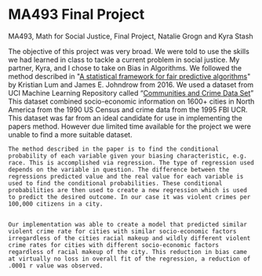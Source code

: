 # MA493 Final Project
MA493, Math for Social Justice, Final Project, Natalie Grogn and Kyra Stash

The objective of this project was very broad. We were told to use the skills we had learned in class to tackle a current problem in social justice. My partner, Kyra, and I chose to take on Bias in Algorithms. We followed the method described in "[A statistical framework for fair predictive algorithms](https://arxiv.org/pdf/1610.08077.pdf)" by Kristian Lum and James E. Johndrow from 2016.  We used a dataset from UCI Machine Learning Repository called “[Communities and Crime Data Set](https://archive.ics.uci.edu/ml/datasets/communities+and+crime#::text=UCI%20Machine%20Learning%20Repository%3A%20Communities%20and%20Crime%20Data%20Set&text=Abstract%3A%20Communities%20within%20the%20United,from%20the%201995%20FBI%20UCR)” This dataset combined socio-economic information on 1600+ cities in North America from the 1990 US Census and crime data from the 1995 FBI UCR. This dataset was far from an ideal candidate for use in implementing the papers method. However due limited time available for the project we were unable to find a more suitable dataset. 
	
	
	The method described in the paper is to find the conditional probability of each variable given your biasing characteristic, e.g. race. This is accomplished via regression. The type of regression used depends on the variable in question. The difference between the regressions predicted value and the real value for each variable is used to find the conditional probabilities. These conditional probabilities are then used to create a new regression which is used to predict the desired outcome. In our case it was violent crimes per 100,000 citizens in a city.
	
	
	Our implementation was able to create a model that predicted similar violent crime rate for cities with similar socio-economic factors irregardless of the cities racial makeup and wildly different violent crime rates for cities with different socio-economic factors regardless of racial makeup of the city. This reduction in bias came at virtually no loss in overall fit of the regression, a reduction of .0001 r value was observed.
